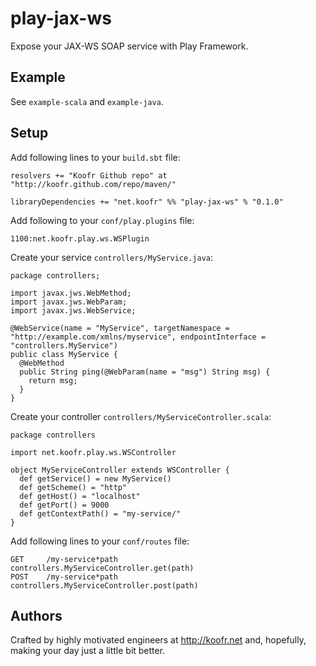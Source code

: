 # play-jax-ws

Expose your JAX-WS SOAP service with Play Framework.

## Example

See `example-scala` and `example-java`.

## Setup

Add following lines to your `build.sbt` file:

```
resolvers += "Koofr Github repo" at "http://koofr.github.com/repo/maven/"

libraryDependencies += "net.koofr" %% "play-jax-ws" % "0.1.0"
```

Add following to your `conf/play.plugins` file:

```
1100:net.koofr.play.ws.WSPlugin
```

Create your service `controllers/MyService.java`:

```
package controllers;

import javax.jws.WebMethod;
import javax.jws.WebParam;
import javax.jws.WebService;

@WebService(name = "MyService", targetNamespace = "http://example.com/xmlns/myservice", endpointInterface = "controllers.MyService")
public class MyService {
  @WebMethod
  public String ping(@WebParam(name = "msg") String msg) {
    return msg;
  }
}
```

Create your controller `controllers/MyServiceController.scala`:

```
package controllers

import net.koofr.play.ws.WSController

object MyServiceController extends WSController {
  def getService() = new MyService()
  def getScheme() = "http"
  def getHost() = "localhost"
  def getPort() = 9000
  def getContextPath() = "my-service/"
}
```

Add following lines to your `conf/routes` file:

```
GET     /my-service*path          controllers.MyServiceController.get(path)
POST    /my-service*path          controllers.MyServiceController.post(path)
```

## Authors

Crafted by highly motivated engineers at http://koofr.net and, hopefully, making your day just a little bit better.
